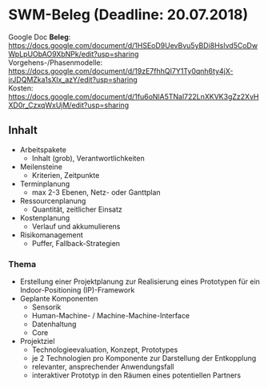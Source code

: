 # SWM-Beleg (Deadline: 20.07.2018)

Google Doc **Beleg**: https://docs.google.com/document/d/1HSEoD9UevBvu5yBDi8HsIvd5CoDwWpLpUObAO9XbNPk/edit?usp=sharing <br />
Vorgehens-/Phasenmodelle:
https://docs.google.com/document/d/19zE7fhhQI7Y1Ty0qnh6ty4jX-irJDQMZka1sXlx_azY/edit?usp=sharing <br />
Kosten:
https://docs.google.com/document/d/1fu6oNlA5TNal722LnXKVK3gZz2XvHXD0r_CzxqWxUjM/edit?usp=sharing <br />

## Inhalt
* Arbeitspakete
  * Inhalt (grob), Verantwortlichkeiten
* Meilensteine
  * Kriterien, Zeitpunkte
* Terminplanung
  * max 2-3 Ebenen, Netz- oder Ganttplan
* Ressourcenplanung
  * Quantität, zeitlicher Einsatz
* Kostenplanung
  * Verlauf und akkumulierens
* Risikomanagement
  * Puffer, Fallback-Strategien

### Thema
* Erstellung einer Projektplanung zur Realisierung eines Prototypen für ein
Indoor-Positioning (IP)-Framework
* Geplante Komponenten
  * Sensorik
  * Human-Machine- / Machine-Machine-Interface
  * Datenhaltung
  * Core
* Projektziel
  * Technologieevaluation, Konzept, Prototypes
  * je 2 Technologien pro Komponente zur Darstellung der Entkopplung
  * relevanter, ansprechender Anwendungsfall
  * interaktiver Prototyp in den Räumen eines potentiellen Partners
